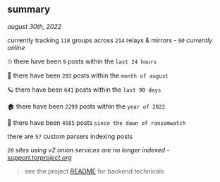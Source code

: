 
## summary
_august 30th, 2022_

currently tracking `118` groups across `214` relays & mirrors - _`90` currently online_

⏲ there have been `9` posts within the `last 24 hours`

🦈 there have been `203` posts within the `month of august`

🪐 there have been `641` posts within the `last 90 days`

🏚 there have been `2299` posts within the `year of 2022`

🦕 there have been `4585` posts `since the dawn of ransomwatch`

there are `57` custom parsers indexing posts

_`20` sites using v2 onion services are no longer indexed - [support.torproject.org](https://support.torproject.org/onionservices/v2-deprecation/)_

> see the project [README](https://github.com/joshhighet/ransomwatch#ransomwatch--) for backend technicals
